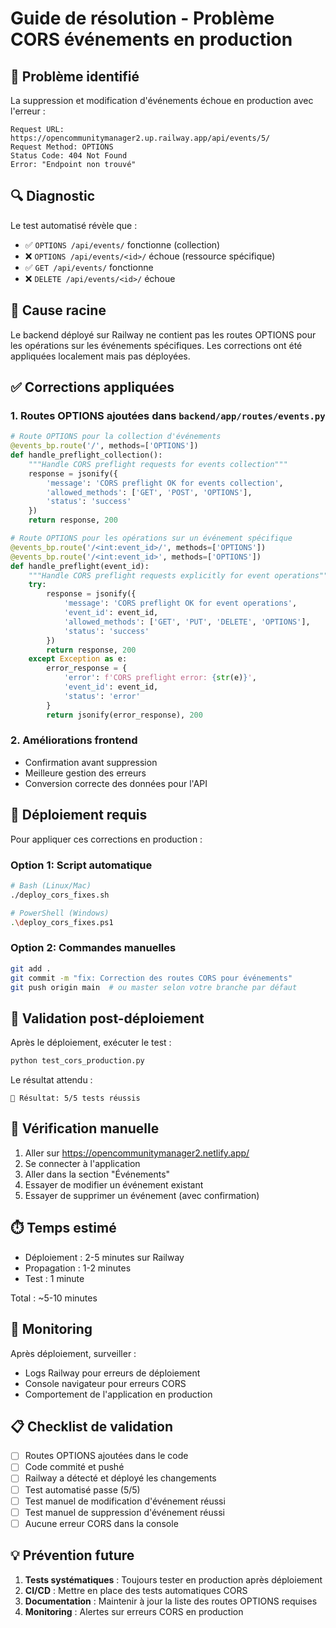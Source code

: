 # Guide de résolution - Problème CORS événements en production

## 🚨 Problème identifié

La suppression et modification d'événements échoue en production avec l'erreur :
```
Request URL: https://opencommunitymanager2.up.railway.app/api/events/5/
Request Method: OPTIONS  
Status Code: 404 Not Found
Error: "Endpoint non trouvé"
```

## 🔍 Diagnostic

Le test automatisé révèle que :
- ✅ `OPTIONS /api/events/` fonctionne (collection)
- ❌ `OPTIONS /api/events/<id>/` échoue (ressource spécifique)
- ✅ `GET /api/events/` fonctionne
- ❌ `DELETE /api/events/<id>/` échoue

## 🎯 Cause racine

Le backend déployé sur Railway ne contient pas les routes OPTIONS pour les opérations sur les événements spécifiques. Les corrections ont été appliquées localement mais pas déployées.

## ✅ Corrections appliquées

### 1. Routes OPTIONS ajoutées dans `backend/app/routes/events.py`

```python
# Route OPTIONS pour la collection d'événements
@events_bp.route('/', methods=['OPTIONS'])
def handle_preflight_collection():
    """Handle CORS preflight requests for events collection"""
    response = jsonify({
        'message': 'CORS preflight OK for events collection',
        'allowed_methods': ['GET', 'POST', 'OPTIONS'],
        'status': 'success'
    })
    return response, 200

# Route OPTIONS pour les opérations sur un événement spécifique
@events_bp.route('/<int:event_id>/', methods=['OPTIONS'])
@events_bp.route('/<int:event_id>', methods=['OPTIONS'])
def handle_preflight(event_id):
    """Handle CORS preflight requests explicitly for event operations"""
    try:
        response = jsonify({
            'message': 'CORS preflight OK for event operations', 
            'event_id': event_id,
            'allowed_methods': ['GET', 'PUT', 'DELETE', 'OPTIONS'],
            'status': 'success'
        })
        return response, 200
    except Exception as e:
        error_response = {
            'error': f'CORS preflight error: {str(e)}',
            'event_id': event_id,
            'status': 'error'
        }
        return jsonify(error_response), 200
```

### 2. Améliorations frontend

- Confirmation avant suppression
- Meilleure gestion des erreurs
- Conversion correcte des données pour l'API

## 🚀 Déploiement requis

Pour appliquer ces corrections en production :

### Option 1: Script automatique
```bash
# Bash (Linux/Mac)
./deploy_cors_fixes.sh

# PowerShell (Windows)
.\deploy_cors_fixes.ps1
```

### Option 2: Commandes manuelles
```bash
git add .
git commit -m "fix: Correction des routes CORS pour événements"
git push origin main  # ou master selon votre branche par défaut
```

## 🧪 Validation post-déploiement

Après le déploiement, exécuter le test :
```bash
python test_cors_production.py
```

Le résultat attendu :
```
🎯 Résultat: 5/5 tests réussis
```

## 🔗 Vérification manuelle

1. Aller sur https://opencommunitymanager2.netlify.app/
2. Se connecter à l'application
3. Aller dans la section "Événements"
4. Essayer de modifier un événement existant
5. Essayer de supprimer un événement (avec confirmation)

## ⏱️ Temps estimé

- Déploiement : 2-5 minutes sur Railway
- Propagation : 1-2 minutes
- Test : 1 minute

Total : ~5-10 minutes

## 🔧 Monitoring

Après déploiement, surveiller :
- Logs Railway pour erreurs de déploiement
- Console navigateur pour erreurs CORS
- Comportement de l'application en production

## 📋 Checklist de validation

- [ ] Routes OPTIONS ajoutées dans le code
- [ ] Code commité et pushé
- [ ] Railway a détecté et déployé les changements
- [ ] Test automatisé passe (5/5)
- [ ] Test manuel de modification d'événement réussi
- [ ] Test manuel de suppression d'événement réussi
- [ ] Aucune erreur CORS dans la console

## 💡 Prévention future

1. **Tests systématiques** : Toujours tester en production après déploiement
2. **CI/CD** : Mettre en place des tests automatiques CORS
3. **Documentation** : Maintenir à jour la liste des routes OPTIONS requises
4. **Monitoring** : Alertes sur erreurs CORS en production
